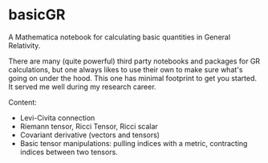 # basicGR
A Mathematica notebook for calculating basic quantities in General Relativity.

There are many (quite powerful) third party notebooks and packages for GR calculations, but one always likes to use their own to make sure what's going on under the hood. This one has minimal footprint to get you started. It served me well during my research career.

Content:
- Levi-Civita connection
- Riemann tensor, Ricci Tensor, Ricci scalar
- Covariant derivative (vectors and tensors)
- Basic tensor manipulations: pulling indices with a metric, contracting indices between two tensors.
